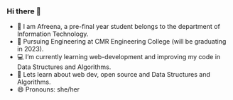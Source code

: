 ### Hi there 👋
- 👀 I am Afreena, a pre-final year student belongs to the department of                Information Technology.
- 🏫 Pursuing Engineering at CMR Engineering College (will be graduating in              2023).
- 💻 I’m currently learning web-development and improving my code in Data                Structures and Algorithms.
- 💬 Lets learn about web dev, open source and Data Structures and Algorithms.
- 😄 Pronouns: she/her

